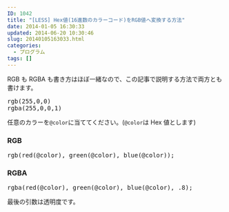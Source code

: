 ```yaml
---
ID: 1042
title: "[LESS] Hex値(16進数のカラーコード)をRGB値へ変換する方法"
date: 2014-01-05 16:30:33
updated: 2014-06-20 10:30:46
slug: 20140105163033.html
categories:
  - プログラム
tags: []
---
```


RGB も RGBA も書き方はほぼ一緒なので、この記事で説明する方法で両方とも書けます。

<pre>rgb(255,0,0)
rgba(255,0,0,1)</pre>
<!--more-->

任意のカラーを<code>@color</code>に当ててください。(<code>@color</code>は Hex 値とします)

<h3>RGB</h3>
<pre class="linenums css">rgb(red(@color), green(@color), blue(@color));</pre>

<h3>RGBA</h3>
<pre class="linenums css">rgba(red(@color), green(@color), blue(@color), .8);</pre>
<span class="text-muted">最後の引数は透明度です。</span>
